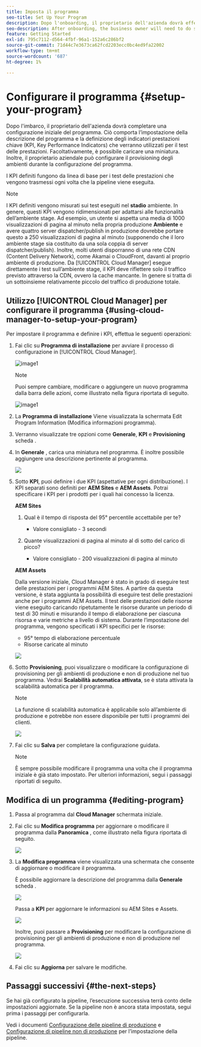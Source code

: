 ```yaml
---
title: Imposta il programma
seo-title: Set Up Your Program
description: Dopo l'onboarding, il proprietario dell'azienda dovrà effettuare una configurazione iniziale del programma.
seo-description: After onboarding, the business owner will need to do some initial setup of Adobe AEM Cloud Manager. This involves setting the program description and defining the KPIs which will be used for performance testing.
feature: Getting Started
exl-id: 795c7112-d564-4fbf-96a1-152a6c286bf2
source-git-commit: 71d44c7e3673ca62fcd2203ecc0bc4ed9fa22002
workflow-type: tm+mt
source-wordcount: '687'
ht-degree: 1%

---
```


# Configurare il programma {#setup-your-program}

Dopo l&#39;imbarco, il proprietario dell&#39;azienda dovrà completare una configurazione iniziale del programma. Ciò comporta l’impostazione della descrizione del programma e la definizione degli indicatori prestazioni chiave (KPI, Key Performance Indicators) che verranno utilizzati per il test delle prestazioni. Facoltativamente, è possibile caricare una miniatura. Inoltre, il proprietario aziendale può configurare il provisioning degli ambienti durante la configurazione del programma.

I KPI definiti fungono da linea di base per i test delle prestazioni che vengono trasmessi ogni volta che la pipeline viene eseguita.

>[!NOTE]
>I KPI definiti vengono misurati sui test eseguiti nel **stadio** ambiente. In genere, questi KPI vengono ridimensionati per adattarsi alle funzionalità dell’ambiente stage.
>Ad esempio, un utente si aspetta una media di 1000 visualizzazioni di pagina al minuto nella propria produzione **Ambiente** e avere quattro server dispatcher/publish in produzione dovrebbe portare questo a 250 visualizzazioni di pagina al minuto (supponendo che il loro ambiente stage sia costituito da una sola coppia di server dispatcher/publish).
>Inoltre, molti utenti disporranno di una rete CDN (Content Delivery Network), come Akamai o CloudFront, davanti al proprio ambiente di produzione. Da [!UICONTROL Cloud Manager] esegue direttamente i test sull’ambiente stage, il KPI deve riflettere solo il traffico previsto attraverso la CDN, ovvero la cache mancante. In genere si tratta di un sottoinsieme relativamente piccolo del traffico di produzione totale.

## Utilizzo [!UICONTROL Cloud Manager] per configurare il programma {#using-cloud-manager-to-setup-your-program}

Per impostare il programma e definire i KPI, effettua le seguenti operazioni:

1. Fai clic su **Programma di installazione** per avviare il processo di configurazione in [!UICONTROL Cloud Manager].

   ![image1](assets/set-up-program/setup1.png)

   >[!NOTE]
   > Puoi sempre cambiare, modificare o aggiungere un nuovo programma dalla barra delle azioni, come illustrato nella figura riportata di seguito.

   ![image1](assets/set-up-program/setup2.png)


1. La **Programma di installazione** Viene visualizzata la schermata Edit Program Information (Modifica informazioni programma).

1. Verranno visualizzate tre opzioni come **Generale**, **KPI** e **Provisioning** scheda .

1. In **Generale** , carica una miniatura nel programma. È inoltre possibile aggiungere una descrizione pertinente al programma.

   ![](assets/Setup_Program-General.png)

1. Sotto **KPI**, puoi definire i due KPI (aspettative per ogni distribuzione). I KPI separati sono definiti per **AEM Sites** e **AEM Assets**. Potrai specificare i KPI per i prodotti per i quali hai concesso la licenza.

   **AEM Sites**

   1. Qual è il tempo di risposta del 95° percentile accettabile per te?

      * Valore consigliato - 3 secondi
   1. Quante visualizzazioni di pagina al minuto al di sotto del carico di picco?

      * Valore consigliato - 200 visualizzazioni di pagina al minuto

   **AEM Assets**

   Dalla versione iniziale, Cloud Manager è stato in grado di eseguire test delle prestazioni per i programmi AEM Sites. A partire da questa versione, è stata aggiunta la possibilità di eseguire test delle prestazioni anche per i programmi AEM Assets. Il test delle prestazioni delle risorse viene eseguito caricando ripetutamente le risorse durante un periodo di test di 30 minuti e misurando il tempo di elaborazione per ciascuna risorsa e varie metriche a livello di sistema.
Durante l’impostazione del programma, vengono specificati i KPI specifici per le risorse:

   * 95° tempo di elaborazione percentuale
   * Risorse caricate al minuto

   ![](assets/Setup_Program-KPIs.png)

1. Sotto **Provisioning**, puoi visualizzare o modificare la configurazione di provisioning per gli ambienti di produzione e non di produzione nel tuo programma. Vedrai **Scalabilità automatica attivata**, se è stata attivata la scalabilità automatica per il programma.

   >[!NOTE]
   >La funzione di scalabilità automatica è applicabile solo all’ambiente di produzione e potrebbe non essere disponibile per tutti i programmi dei clienti.

   ![](assets/Setup_Program-Provisioning.png)

1. Fai clic su **Salva** per completare la configurazione guidata.

   >[!NOTE]
   >È sempre possibile modificare il programma una volta che il programma iniziale è già stato impostato. Per ulteriori informazioni, segui i passaggi riportati di seguito.

## Modifica di un programma {#editing-program}

1. Passa al programma dal **Cloud Manager** schermata iniziale.

1. Fai clic su **Modifica programma** per aggiornare o modificare il programma dalla **Panoramica** , come illustrato nella figura riportata di seguito.

   ![](assets/set-up-program/edit-program1.png)

1. La **Modifica programma** viene visualizzata una schermata che consente di aggiornare o modificare il programma.

   È possibile aggiornare la descrizione del programma dalla **Generale** scheda .

   ![](assets/set-up-program/edit-program-general.png)

   Passa a **KPI** per aggiornare le informazioni su AEM Sites e Assets.

   ![](assets/set-up-program/edit-program-kpi.png)

   Inoltre, puoi passare a **Provisioning** per modificare la configurazione di provisioning per gli ambienti di produzione e non di produzione nel programma.

   ![](assets/set-up-program/edit-program-provision.png)

1. Fai clic su **Aggiorna** per salvare le modifiche.

## Passaggi successivi {#the-next-steps}

Se hai già configurato la pipeline, l’esecuzione successiva terrà conto delle impostazioni aggiornate. Se la pipeline non è ancora stata impostata, segui prima i passaggi per configurarla.

Vedi i documenti [Configurazione delle pipeline di produzione](configuring-production-pipelines.md) e [Configurazione di pipeline non di produzione](configuring-non-production-pipelines.md) per l’impostazione della pipeline.
